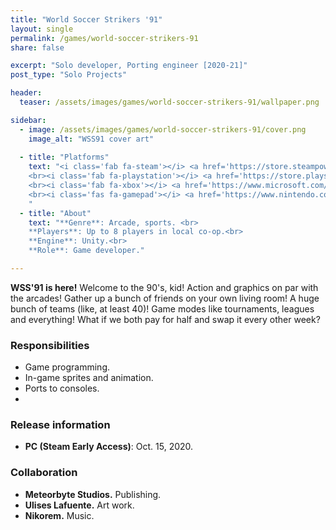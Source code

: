 ```yaml
---
title: "World Soccer Strikers '91"
layout: single
permalink: /games/world-soccer-strikers-91
share: false

excerpt: "Solo developer, Porting engineer [2020-21]"
post_type: "Solo Projects"

header:
  teaser: /assets/images/games/world-soccer-strikers-91/wallpaper.png

sidebar:
  - image: /assets/images/games/world-soccer-strikers-91/cover.png
    image_alt: "WSS91 cover art"
    
  - title: "Platforms"
    text: "<i class='fab fa-steam'></i> <a href='https://store.steampowered.com/app/877870/World_Soccer_Strikers_91/'>Steam</a>
    <br><i class='fab fa-playstation'></i> <a href='https://store.playstation.com/es-es/product/EP5321-CUSA27337_00-7337357308171115'>PS4, PS5</a>
    <br><i class='fab fa-xbox'></i> <a href='https://www.microsoft.com/en-us/p/world-soccer-strikers-91/9MX0CC26JG5K?activetab=pivot:overviewtab'>Xbox One, Xbox Series X|S</a>
    <br><i class='fas fa-gamepad'></i> <a href='https://www.nintendo.com/games/detail/world-soccer-strikers-91-switch/'>Switch</a>
    "
  - title: "About"
    text: "**Genre**: Arcade, sports. <br>
    **Players**: Up to 8 players in local co-op.<br>
    **Engine**: Unity.<br>
    **Role**: Game developer."

---
```


**WSS'91 is here!** Welcome to the 90's, kid! Action and graphics on par with the arcades! Gather up a bunch of friends on your own living room! A huge bunch of teams (like, at least 40)! Game modes like tournaments, leagues and everything! What if we both pay for half and swap it every other week?

### Responsibilities
 
 - Game programming.
 - In-game sprites and animation.
 - Ports to consoles.
 - 
### Release information

 - **PC (Steam Early Access)**: Oct. 15, 2020.

### Collaboration

 - **Meteorbyte Studios.** Publishing.
 - **Ulises Lafuente.** Art work.
 - **Nikorem.** Music.